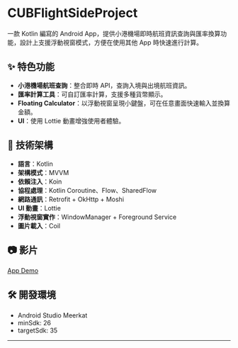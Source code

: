 # CUBFlightSideProject

一款 Kotlin 編寫的 Android App，提供小港機場即時航班資訊查詢與匯率換算功能，設計上支援浮動視窗模式，方便在使用其他 App 時快速進行計算。

## ✨ 特色功能

- **小港機場航班查詢**：整合即時 API，查詢入境與出境航班資訊。
- **匯率計算工具**：可自訂匯率計算，支援多種貨幣顯示。
- **Floating Calculator**：以浮動視窗呈現小鍵盤，可在任意畫面快速輸入並換算金額。
- **UI**：使用 Lottie 動畫增強使用者體驗。

## 🧱 技術架構

- **語言**：Kotlin
- **架構模式**：MVVM
- **依賴注入**：Koin
- **協程處理**：Kotlin Coroutine、Flow、SharedFlow
- **網路通訊**：Retrofit + OkHttp + Moshi
- **UI 動畫**：Lottie
- **浮動視窗實作**：WindowManager + Foreground Service
- **圖片載入**：Coil

## 📷 影片
[App Demo](https://www.youtube.com/watch?v=6fbo8Wa45UQ)

## 🛠️ 開發環境

- Android Studio Meerkat
- minSdk: 26
- targetSdk: 35

---
